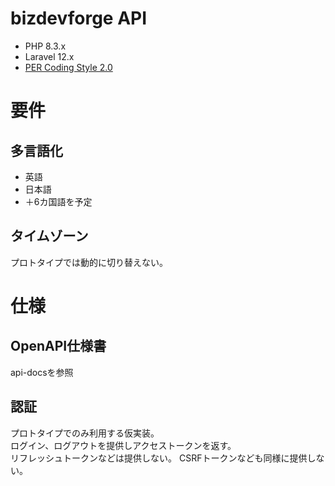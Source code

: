 # bizdevforge API
- PHP 8.3.x
- Laravel 12.x
- [PER Coding Style 2.0](https://www.php-fig.org/per/coding-style/)

# 要件
## 多言語化
- 英語
- 日本語
- ＋6カ国語を予定

## タイムゾーン  
プロトタイプでは動的に切り替えない。

# 仕様
## OpenAPI仕様書
api-docsを参照

## 認証
プロトタイプでのみ利用する仮実装。  
ログイン、ログアウトを提供しアクセストークンを返す。  
リフレッシュトークンなどは提供しない。
CSRFトークンなども同様に提供しない。
